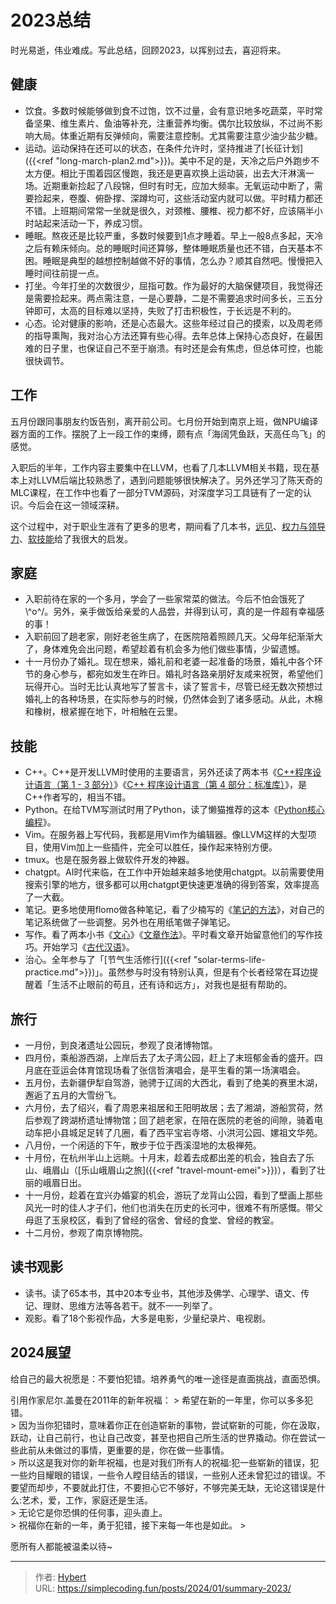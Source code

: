 # 2023总结

时光易逝，伟业难成。写此总结，回顾2023，以挥别过去，喜迎将来。

## 健康
- 饮食。多数时候能够做到食不过饱，饮不过量，会有意识地多吃蔬菜，平时常备坚果、维生素片、鱼油等补充，注重营养均衡。偶尔比较放纵，不过尚不影响大局。体重近期有反弹倾向，需要注意控制。尤其需要注意少油少盐少糖。
- 运动。运动保持在还可以的状态，在条件允许时，坚持推进了[长征计划]({{&lt;ref &#34;long-march-plan2.md&#34;&gt;}})。美中不足的是，天冷之后户外跑步不太方便。相比于围着园区慢跑，我还是更喜欢换上运动装，出去大汗淋漓一场。近期重新捡起了八段锦，但时有时无，应加大频率。无氧运动中断了，需要捡起来，卷腹、俯卧撑、深蹲均可，这些活动室内就可以做。平时精力都还不错。上班期间常常一坐就是很久，对颈椎、腰椎、视力都不好，应该隔半小时站起来活动一下，养成习惯。
- 睡眠。熬夜还是比较严重，多数时候要到1点才睡着。早上一般8点多起，天冷之后有赖床倾向。总的睡眠时间还算够，整体睡眠质量也还不错，白天基本不困。睡眠是典型的越想控制越做不好的事情，怎么办？顺其自然吧。慢慢把入睡时间往前提一点。
- 打坐。今年打坐的次数很少，屈指可数。作为最好的大脑保健项目，我觉得还是需要捡起来。两点需注意，一是心要静，二是不需要追求时间多长，三五分钟即可，太高的目标难以坚持，失败了打击积极性，于长远是不利的。
- 心态。论对健康的影响，还是心态最大。这些年经过自己的摸索，以及周老师的指导熏陶，我对治心方法还算有些心得。去年总体上保持心态良好，在最困难的日子里，也保证自己不至于崩溃。有时还是会有焦虑，但总体可控，也能很快调节。

## 工作
五月份跟同事朋友约饭告别，离开前公司。七月份开始到南京上班，做NPU编译器方面的工作。摆脱了上一段工作的束缚，颇有点「海阔凭鱼跃，天高任鸟飞」的感觉。

入职后的半年，工作内容主要集中在LLVM，也看了几本LLVM相关书籍，现在基本上对LLVM后端比较熟悉了，遇到问题能够很快解决了。另外还学习了陈天奇的MLC课程，在工作中也看了一部分TVM源码，对深度学习工具链有了一定的认识。今后会在这一领域深耕。

这个过程中，对于职业生涯有了更多的思考，期间看了几本书，[远见](https://book.douban.com/subject/27609489/)、[权力与领导力](https://book.douban.com/subject/23238270/)、[软技能](https://book.douban.com/subject/36044253/)给了我很大的启发。

## 家庭
- 入职前待在家的一个多月，学会了一些家常菜的做法。今后不怕会饿死了\\^o^/。另外，亲手做饭给亲爱的人品尝，并得到认可，真的是一件超有幸福感的事！
- 入职前回了趟老家，刚好老爸生病了，在医院陪着照顾几天。父母年纪渐渐大了，身体难免会出问题，希望趁着有机会多为他们做些事情，少留遗憾。
- 十一月份办了婚礼。现在想来，婚礼前和老婆一起准备的场景，婚礼中各个环节的身心参与，都宛如发生在昨日。婚礼时各路亲朋好友咸来祝贺，希望他们玩得开心。当时无比认真地写了誓言卡，读了誓言卡，尽管已经无数次预想过婚礼上的各种场景，在实际参与的时候，仍然体会到了诸多感动。从此，木棉和橡树，根紧握在地下，叶相触在云里。

## 技能
- C&#43;&#43;。C&#43;&#43;是开发LLVM时使用的主要语言，另外还读了两本书《[C&#43;&#43;程序设计语言（第 1 - 3 部分）](https://book.douban.com/subject/26857943/)》《[C&#43;&#43; 程序设计语言（第 4 部分：标准库）](https://book.douban.com/subject/26900000/)》，是C&#43;&#43;作者写的，相当不错。
- Python。在给TVM写测试时用了Python，读了懒猫推荐的这本《[Python核心编程](https://book.douban.com/subject/3112503/)》。
- Vim。在服务器上写代码，我都是用Vim作为编辑器。像LLVM这样的大型项目，使用Vim加上一些插件，完全可以胜任，操作起来特别方便。
- tmux。也是在服务器上做软件开发的神器。
- chatgpt。AI时代来临，在工作中开始越来越多地使用chatgpt。以前需要使用搜索引擎的地方，很多都可以用chatgpt更快速更准确的得到答案，效率提高了一大截。
- 笔记。更多地使用flomo做各种笔记，看了少楠写的《[笔记的方法](https://book.douban.com/subject/36615020/)》，对自己的笔记系统做了一些调整。另外也在用纸笔做子弹笔记。
- 写作。看了两本小书《[文心](https://book.douban.com/subject/3284547/)》《[文章作法](https://book.douban.com/subject/2283714/)》。平时看文章开始留意他们的写作技巧。开始学习《[古代汉语](https://book.douban.com/subject/1119156/)》。
- 治心。全年参与了「[节气生活修行]({{&lt;ref &#34;solar-terms-life-practice.md&#34;&gt;}})」。虽然参与时没有特别认真，但是有个长者经常在耳边提醒着「生活不止眼前的苟且，还有诗和远方」，对我也是挺有帮助的。

## 旅行
- 一月份，到良渚遗址公园玩，参观了良渚博物馆。
- 四月份，乘船游西湖，上岸后去了太子湾公园，赶上了末班郁金香的盛开。四月底在亚运会体育馆现场看了张信哲演唱会，是平生看的第一场演唱会。
- 五月份，去新疆伊犁自驾游，驰骋于辽阔的大西北，看到了绝美的赛里木湖，邂逅了五月的大雪纷飞。
- 六月份，去了绍兴，看了周恩来祖居和王阳明故居；去了湘湖，游船赏荷，然后参观了跨湖桥遗址博物馆；回了趟老家，在陪在医院的老爸的间隙，骑着电动车把小县城足足转了几圈，看了西平宝岩寺塔、小洪河公园、嫘祖文华苑。
- 八月份，一个闲适的下午，散步于位于西溪湿地的太极禅苑。
- 十月份，在杭州半山上远眺。十月末，趁着去成都出差的机会，独自去了乐山、峨眉山（[乐山峨眉山之旅]({{&lt;ref &#34;travel-mount-emei&#34;&gt;}})），看到了壮丽的峨眉日出。
- 十一月份，趁着在宜兴办婚宴的机会，游玩了龙背山公园，看到了壁画上那些风光一时的佳人才子们，他们也消失在历史的长河中，很难不有所感慨。带父母逛了玉泉校区，看到了曾经的宿舍、曾经的食堂、曾经的教室。
- 十二月份，参观了南京博物院。

## 读书观影
- 读书。读了65本书，其中20本专业书，其他涉及佛学、心理学、语文、传记、理财、思维方法等各若干。就不一一列举了。
- 观影。看了18个影视作品，大多是电影，少量纪录片、电视剧。

## 2024展望
给自己的最大祝愿是：不要怕犯错。培养勇气的唯一途径是直面挑战，直面恐惧。

引用作家尼尔.盖曼在2011年的新年祝福：
&gt; 希望在新的一年里，你可以多多犯错。  
&gt; 因为当你犯错时，意味着你正在创造崭新的事物，尝试崭新的可能，你在汲取，跃动，让自己前行，也让自己改变，甚至也把自己所生活的世界撬动。你在尝试一些此前从未做过的事情，更重要的是，你在做一些事情。  
&gt; 所以这是我对你的新年祝福，也是对我们所有人的祝福:犯一些崭新的错误，犯一些灼目耀眼的错误，一些令人瞠目结舌的错误，一些别人还未曾犯过的错误。不要望而却步，不要就此打住，不要担心它不够好，不够完美无缺，无论这错误是什么:艺术，爱，工作，家庭还是生活。  
&gt; 无论它是你恐惧的任何事，迎头直上。  
&gt; 祝福你在新的一年，勇于犯错，接下来每一年也是如此。
&gt;

愿所有人都能被温柔以待~

---

> 作者: [Hybert](https://github.com/wanghuibin0)  
> URL: https://simplecoding.fun/posts/2024/01/summary-2023/  

